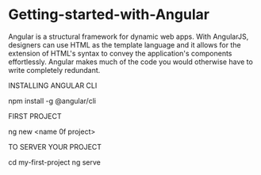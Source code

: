 # Getting-started-with-Angular




Angular is a structural framework for dynamic web apps. With AngularJS, designers can use HTML as the template language and it allows for the extension of HTML's syntax to convey the application's components effortlessly. Angular makes much of the code you would otherwise have to write completely redundant.




INSTALLING ANGULAR CLI





npm install -g @angular/cli















FIRST PROJECT






ng new <name 0f project>















TO SERVER YOUR PROJECT






cd my-first-project
ng serve
